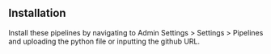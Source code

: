 ## Installation

Install these pipelines by navigating to Admin Settings > Settings > Pipelines and uploading the python file or inputting the github URL.